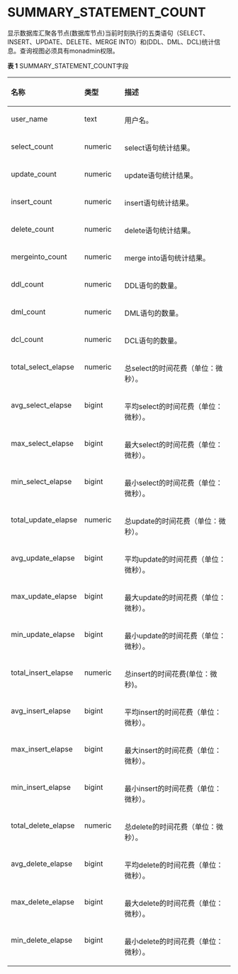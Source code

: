 # SUMMARY\_STATEMENT\_COUNT<a name="ZH-CN_TOPIC_0245374762"></a>

显示数据库汇聚各节点\(数据库节点\)当前时刻执行的五类语句（SELECT、INSERT、UPDATE、DELETE、MERGE INTO）和\(DDL、DML、DCL\)统计信息。查询视图必须具有monadmin权限。

**表 1**  SUMMARY\_STATEMENT\_COUNT字段

<a name="zh-cn_topic_0237122658_table1574472419574"></a>
<table><thead align="left"><tr id="zh-cn_topic_0237122658_row1285442410577"><th class="cellrowborder" valign="top" width="28.57%" id="mcps1.2.4.1.1"><p id="zh-cn_topic_0237122658_p1285442435717"><a name="zh-cn_topic_0237122658_p1285442435717"></a><a name="zh-cn_topic_0237122658_p1285442435717"></a><strong id="zh-cn_topic_0237122658_b1585422405711"><a name="zh-cn_topic_0237122658_b1585422405711"></a><a name="zh-cn_topic_0237122658_b1585422405711"></a>名称</strong></p>
</th>
<th class="cellrowborder" valign="top" width="18.35%" id="mcps1.2.4.1.2"><p id="zh-cn_topic_0237122658_p4854132445718"><a name="zh-cn_topic_0237122658_p4854132445718"></a><a name="zh-cn_topic_0237122658_p4854132445718"></a><strong id="zh-cn_topic_0237122658_b12854924205716"><a name="zh-cn_topic_0237122658_b12854924205716"></a><a name="zh-cn_topic_0237122658_b12854924205716"></a>类型</strong></p>
</th>
<th class="cellrowborder" valign="top" width="53.080000000000005%" id="mcps1.2.4.1.3"><p id="zh-cn_topic_0237122658_p1085582415579"><a name="zh-cn_topic_0237122658_p1085582415579"></a><a name="zh-cn_topic_0237122658_p1085582415579"></a><strong id="zh-cn_topic_0237122658_b11855202413573"><a name="zh-cn_topic_0237122658_b11855202413573"></a><a name="zh-cn_topic_0237122658_b11855202413573"></a>描述</strong></p>
</th>
</tr>
</thead>
<tbody><tr id="zh-cn_topic_0237122658_row385592455710"><td class="cellrowborder" valign="top" width="28.57%" headers="mcps1.2.4.1.1 "><p id="zh-cn_topic_0237122658_p1485532412576"><a name="zh-cn_topic_0237122658_p1485532412576"></a><a name="zh-cn_topic_0237122658_p1485532412576"></a>user_name</p>
</td>
<td class="cellrowborder" valign="top" width="18.35%" headers="mcps1.2.4.1.2 "><p id="zh-cn_topic_0237122658_p188561245575"><a name="zh-cn_topic_0237122658_p188561245575"></a><a name="zh-cn_topic_0237122658_p188561245575"></a>text</p>
</td>
<td class="cellrowborder" valign="top" width="53.080000000000005%" headers="mcps1.2.4.1.3 "><p id="zh-cn_topic_0237122658_p885620241573"><a name="zh-cn_topic_0237122658_p885620241573"></a><a name="zh-cn_topic_0237122658_p885620241573"></a>用户名。</p>
</td>
</tr>
<tr id="zh-cn_topic_0237122658_row285614248577"><td class="cellrowborder" valign="top" width="28.57%" headers="mcps1.2.4.1.1 "><p id="zh-cn_topic_0237122658_p2085622455716"><a name="zh-cn_topic_0237122658_p2085622455716"></a><a name="zh-cn_topic_0237122658_p2085622455716"></a>select_count</p>
</td>
<td class="cellrowborder" valign="top" width="18.35%" headers="mcps1.2.4.1.2 "><p id="zh-cn_topic_0237122658_p985692465712"><a name="zh-cn_topic_0237122658_p985692465712"></a><a name="zh-cn_topic_0237122658_p985692465712"></a>numeric</p>
</td>
<td class="cellrowborder" valign="top" width="53.080000000000005%" headers="mcps1.2.4.1.3 "><p id="zh-cn_topic_0237122658_p18856124105710"><a name="zh-cn_topic_0237122658_p18856124105710"></a><a name="zh-cn_topic_0237122658_p18856124105710"></a>select语句统计结果。</p>
</td>
</tr>
<tr id="zh-cn_topic_0237122658_row198561524155717"><td class="cellrowborder" valign="top" width="28.57%" headers="mcps1.2.4.1.1 "><p id="zh-cn_topic_0237122658_p1485612420573"><a name="zh-cn_topic_0237122658_p1485612420573"></a><a name="zh-cn_topic_0237122658_p1485612420573"></a>update_count</p>
</td>
<td class="cellrowborder" valign="top" width="18.35%" headers="mcps1.2.4.1.2 "><p id="zh-cn_topic_0237122658_p1385622420570"><a name="zh-cn_topic_0237122658_p1385622420570"></a><a name="zh-cn_topic_0237122658_p1385622420570"></a>numeric</p>
</td>
<td class="cellrowborder" valign="top" width="53.080000000000005%" headers="mcps1.2.4.1.3 "><p id="zh-cn_topic_0237122658_p118561524155712"><a name="zh-cn_topic_0237122658_p118561524155712"></a><a name="zh-cn_topic_0237122658_p118561524155712"></a>update语句统计结果。</p>
</td>
</tr>
<tr id="zh-cn_topic_0237122658_row198561424125716"><td class="cellrowborder" valign="top" width="28.57%" headers="mcps1.2.4.1.1 "><p id="zh-cn_topic_0237122658_p19856112485713"><a name="zh-cn_topic_0237122658_p19856112485713"></a><a name="zh-cn_topic_0237122658_p19856112485713"></a>insert_count</p>
</td>
<td class="cellrowborder" valign="top" width="18.35%" headers="mcps1.2.4.1.2 "><p id="zh-cn_topic_0237122658_p178561524105720"><a name="zh-cn_topic_0237122658_p178561524105720"></a><a name="zh-cn_topic_0237122658_p178561524105720"></a>numeric</p>
</td>
<td class="cellrowborder" valign="top" width="53.080000000000005%" headers="mcps1.2.4.1.3 "><p id="zh-cn_topic_0237122658_p1285662465715"><a name="zh-cn_topic_0237122658_p1285662465715"></a><a name="zh-cn_topic_0237122658_p1285662465715"></a>insert语句统计结果。</p>
</td>
</tr>
<tr id="zh-cn_topic_0237122658_row19856122495718"><td class="cellrowborder" valign="top" width="28.57%" headers="mcps1.2.4.1.1 "><p id="zh-cn_topic_0237122658_p1085618247571"><a name="zh-cn_topic_0237122658_p1085618247571"></a><a name="zh-cn_topic_0237122658_p1085618247571"></a>delete_count</p>
</td>
<td class="cellrowborder" valign="top" width="18.35%" headers="mcps1.2.4.1.2 "><p id="zh-cn_topic_0237122658_p3856424105711"><a name="zh-cn_topic_0237122658_p3856424105711"></a><a name="zh-cn_topic_0237122658_p3856424105711"></a>numeric</p>
</td>
<td class="cellrowborder" valign="top" width="53.080000000000005%" headers="mcps1.2.4.1.3 "><p id="zh-cn_topic_0237122658_p0856624165718"><a name="zh-cn_topic_0237122658_p0856624165718"></a><a name="zh-cn_topic_0237122658_p0856624165718"></a>delete语句统计结果。</p>
</td>
</tr>
<tr id="zh-cn_topic_0237122658_row8856172417573"><td class="cellrowborder" valign="top" width="28.57%" headers="mcps1.2.4.1.1 "><p id="zh-cn_topic_0237122658_p385662414578"><a name="zh-cn_topic_0237122658_p385662414578"></a><a name="zh-cn_topic_0237122658_p385662414578"></a>mergeinto_count</p>
</td>
<td class="cellrowborder" valign="top" width="18.35%" headers="mcps1.2.4.1.2 "><p id="zh-cn_topic_0237122658_p1285632425717"><a name="zh-cn_topic_0237122658_p1285632425717"></a><a name="zh-cn_topic_0237122658_p1285632425717"></a>numeric</p>
</td>
<td class="cellrowborder" valign="top" width="53.080000000000005%" headers="mcps1.2.4.1.3 "><p id="zh-cn_topic_0237122658_p2857142419572"><a name="zh-cn_topic_0237122658_p2857142419572"></a><a name="zh-cn_topic_0237122658_p2857142419572"></a>merge into语句统计结果。</p>
</td>
</tr>
<tr id="zh-cn_topic_0237122658_row17857172411578"><td class="cellrowborder" valign="top" width="28.57%" headers="mcps1.2.4.1.1 "><p id="zh-cn_topic_0237122658_p8857924195713"><a name="zh-cn_topic_0237122658_p8857924195713"></a><a name="zh-cn_topic_0237122658_p8857924195713"></a>ddl_count</p>
</td>
<td class="cellrowborder" valign="top" width="18.35%" headers="mcps1.2.4.1.2 "><p id="zh-cn_topic_0237122658_p0857202415713"><a name="zh-cn_topic_0237122658_p0857202415713"></a><a name="zh-cn_topic_0237122658_p0857202415713"></a>numeric</p>
</td>
<td class="cellrowborder" valign="top" width="53.080000000000005%" headers="mcps1.2.4.1.3 "><p id="zh-cn_topic_0237122658_p13857172485712"><a name="zh-cn_topic_0237122658_p13857172485712"></a><a name="zh-cn_topic_0237122658_p13857172485712"></a>DDL语句的数量。</p>
</td>
</tr>
<tr id="zh-cn_topic_0237122658_row1485752411577"><td class="cellrowborder" valign="top" width="28.57%" headers="mcps1.2.4.1.1 "><p id="zh-cn_topic_0237122658_p1285712445720"><a name="zh-cn_topic_0237122658_p1285712445720"></a><a name="zh-cn_topic_0237122658_p1285712445720"></a>dml_count</p>
</td>
<td class="cellrowborder" valign="top" width="18.35%" headers="mcps1.2.4.1.2 "><p id="zh-cn_topic_0237122658_p78571124145718"><a name="zh-cn_topic_0237122658_p78571124145718"></a><a name="zh-cn_topic_0237122658_p78571124145718"></a>numeric</p>
</td>
<td class="cellrowborder" valign="top" width="53.080000000000005%" headers="mcps1.2.4.1.3 "><p id="zh-cn_topic_0237122658_p168572024125720"><a name="zh-cn_topic_0237122658_p168572024125720"></a><a name="zh-cn_topic_0237122658_p168572024125720"></a>DML语句的数量。</p>
</td>
</tr>
<tr id="zh-cn_topic_0237122658_row16857224135711"><td class="cellrowborder" valign="top" width="28.57%" headers="mcps1.2.4.1.1 "><p id="zh-cn_topic_0237122658_p885714242577"><a name="zh-cn_topic_0237122658_p885714242577"></a><a name="zh-cn_topic_0237122658_p885714242577"></a>dcl_count</p>
</td>
<td class="cellrowborder" valign="top" width="18.35%" headers="mcps1.2.4.1.2 "><p id="zh-cn_topic_0237122658_p198574247570"><a name="zh-cn_topic_0237122658_p198574247570"></a><a name="zh-cn_topic_0237122658_p198574247570"></a>numeric</p>
</td>
<td class="cellrowborder" valign="top" width="53.080000000000005%" headers="mcps1.2.4.1.3 "><p id="zh-cn_topic_0237122658_p685772455713"><a name="zh-cn_topic_0237122658_p685772455713"></a><a name="zh-cn_topic_0237122658_p685772455713"></a>DCL语句的数量。</p>
</td>
</tr>
<tr id="zh-cn_topic_0237122658_row118571724115719"><td class="cellrowborder" valign="top" width="28.57%" headers="mcps1.2.4.1.1 "><p id="zh-cn_topic_0237122658_p13857124195711"><a name="zh-cn_topic_0237122658_p13857124195711"></a><a name="zh-cn_topic_0237122658_p13857124195711"></a>total_select_elapse</p>
</td>
<td class="cellrowborder" valign="top" width="18.35%" headers="mcps1.2.4.1.2 "><p id="zh-cn_topic_0237122658_p28571524165712"><a name="zh-cn_topic_0237122658_p28571524165712"></a><a name="zh-cn_topic_0237122658_p28571524165712"></a>numeric</p>
</td>
<td class="cellrowborder" valign="top" width="53.080000000000005%" headers="mcps1.2.4.1.3 "><p id="zh-cn_topic_0237122658_p885713245576"><a name="zh-cn_topic_0237122658_p885713245576"></a><a name="zh-cn_topic_0237122658_p885713245576"></a>总select的时间花费（单位：微秒）。</p>
</td>
</tr>
<tr id="zh-cn_topic_0237122658_row985712245573"><td class="cellrowborder" valign="top" width="28.57%" headers="mcps1.2.4.1.1 "><p id="zh-cn_topic_0237122658_p985742418575"><a name="zh-cn_topic_0237122658_p985742418575"></a><a name="zh-cn_topic_0237122658_p985742418575"></a>avg_select_elapse</p>
</td>
<td class="cellrowborder" valign="top" width="18.35%" headers="mcps1.2.4.1.2 "><p id="zh-cn_topic_0237122658_p085762416578"><a name="zh-cn_topic_0237122658_p085762416578"></a><a name="zh-cn_topic_0237122658_p085762416578"></a>bigint</p>
</td>
<td class="cellrowborder" valign="top" width="53.080000000000005%" headers="mcps1.2.4.1.3 "><p id="zh-cn_topic_0237122658_p14857324195713"><a name="zh-cn_topic_0237122658_p14857324195713"></a><a name="zh-cn_topic_0237122658_p14857324195713"></a>平均select的时间花费（单位：微秒）。</p>
</td>
</tr>
<tr id="zh-cn_topic_0237122658_row585742415576"><td class="cellrowborder" valign="top" width="28.57%" headers="mcps1.2.4.1.1 "><p id="zh-cn_topic_0237122658_p13857142485711"><a name="zh-cn_topic_0237122658_p13857142485711"></a><a name="zh-cn_topic_0237122658_p13857142485711"></a>max_select_elapse</p>
</td>
<td class="cellrowborder" valign="top" width="18.35%" headers="mcps1.2.4.1.2 "><p id="zh-cn_topic_0237122658_p08571424105712"><a name="zh-cn_topic_0237122658_p08571424105712"></a><a name="zh-cn_topic_0237122658_p08571424105712"></a>bigint</p>
</td>
<td class="cellrowborder" valign="top" width="53.080000000000005%" headers="mcps1.2.4.1.3 "><p id="zh-cn_topic_0237122658_p98573240570"><a name="zh-cn_topic_0237122658_p98573240570"></a><a name="zh-cn_topic_0237122658_p98573240570"></a>最大select的时间花费（单位：微秒）。</p>
</td>
</tr>
<tr id="zh-cn_topic_0237122658_row14857724205719"><td class="cellrowborder" valign="top" width="28.57%" headers="mcps1.2.4.1.1 "><p id="zh-cn_topic_0237122658_p385762455712"><a name="zh-cn_topic_0237122658_p385762455712"></a><a name="zh-cn_topic_0237122658_p385762455712"></a>min_select_elapse</p>
</td>
<td class="cellrowborder" valign="top" width="18.35%" headers="mcps1.2.4.1.2 "><p id="zh-cn_topic_0237122658_p11858824155718"><a name="zh-cn_topic_0237122658_p11858824155718"></a><a name="zh-cn_topic_0237122658_p11858824155718"></a>bigint</p>
</td>
<td class="cellrowborder" valign="top" width="53.080000000000005%" headers="mcps1.2.4.1.3 "><p id="zh-cn_topic_0237122658_p1085872418574"><a name="zh-cn_topic_0237122658_p1085872418574"></a><a name="zh-cn_topic_0237122658_p1085872418574"></a>最小select的时间花费（单位：微秒）。</p>
</td>
</tr>
<tr id="zh-cn_topic_0237122658_row2085862415571"><td class="cellrowborder" valign="top" width="28.57%" headers="mcps1.2.4.1.1 "><p id="zh-cn_topic_0237122658_p285882485713"><a name="zh-cn_topic_0237122658_p285882485713"></a><a name="zh-cn_topic_0237122658_p285882485713"></a>total_update_elapse</p>
</td>
<td class="cellrowborder" valign="top" width="18.35%" headers="mcps1.2.4.1.2 "><p id="zh-cn_topic_0237122658_p3858112415712"><a name="zh-cn_topic_0237122658_p3858112415712"></a><a name="zh-cn_topic_0237122658_p3858112415712"></a>numeric</p>
</td>
<td class="cellrowborder" valign="top" width="53.080000000000005%" headers="mcps1.2.4.1.3 "><p id="zh-cn_topic_0237122658_p585842455712"><a name="zh-cn_topic_0237122658_p585842455712"></a><a name="zh-cn_topic_0237122658_p585842455712"></a>总update的时间花费（单位：微秒）。</p>
</td>
</tr>
<tr id="zh-cn_topic_0237122658_row385810243572"><td class="cellrowborder" valign="top" width="28.57%" headers="mcps1.2.4.1.1 "><p id="zh-cn_topic_0237122658_p158581024185711"><a name="zh-cn_topic_0237122658_p158581024185711"></a><a name="zh-cn_topic_0237122658_p158581024185711"></a>avg_update_elapse</p>
</td>
<td class="cellrowborder" valign="top" width="18.35%" headers="mcps1.2.4.1.2 "><p id="zh-cn_topic_0237122658_p185815248572"><a name="zh-cn_topic_0237122658_p185815248572"></a><a name="zh-cn_topic_0237122658_p185815248572"></a>bigint</p>
</td>
<td class="cellrowborder" valign="top" width="53.080000000000005%" headers="mcps1.2.4.1.3 "><p id="zh-cn_topic_0237122658_p15858424185710"><a name="zh-cn_topic_0237122658_p15858424185710"></a><a name="zh-cn_topic_0237122658_p15858424185710"></a>平均update的时间花费（单位：微秒）。</p>
</td>
</tr>
<tr id="zh-cn_topic_0237122658_row0858102410575"><td class="cellrowborder" valign="top" width="28.57%" headers="mcps1.2.4.1.1 "><p id="zh-cn_topic_0237122658_p16858824145719"><a name="zh-cn_topic_0237122658_p16858824145719"></a><a name="zh-cn_topic_0237122658_p16858824145719"></a>max_update_elapse</p>
</td>
<td class="cellrowborder" valign="top" width="18.35%" headers="mcps1.2.4.1.2 "><p id="zh-cn_topic_0237122658_p98582024105716"><a name="zh-cn_topic_0237122658_p98582024105716"></a><a name="zh-cn_topic_0237122658_p98582024105716"></a>bigint</p>
</td>
<td class="cellrowborder" valign="top" width="53.080000000000005%" headers="mcps1.2.4.1.3 "><p id="zh-cn_topic_0237122658_p68587240579"><a name="zh-cn_topic_0237122658_p68587240579"></a><a name="zh-cn_topic_0237122658_p68587240579"></a>最大update的时间花费（单位：微秒）。</p>
</td>
</tr>
<tr id="zh-cn_topic_0237122658_row98581124185714"><td class="cellrowborder" valign="top" width="28.57%" headers="mcps1.2.4.1.1 "><p id="zh-cn_topic_0237122658_p12858112465715"><a name="zh-cn_topic_0237122658_p12858112465715"></a><a name="zh-cn_topic_0237122658_p12858112465715"></a>min_update_elapse</p>
</td>
<td class="cellrowborder" valign="top" width="18.35%" headers="mcps1.2.4.1.2 "><p id="zh-cn_topic_0237122658_p14858152465715"><a name="zh-cn_topic_0237122658_p14858152465715"></a><a name="zh-cn_topic_0237122658_p14858152465715"></a>bigint</p>
</td>
<td class="cellrowborder" valign="top" width="53.080000000000005%" headers="mcps1.2.4.1.3 "><p id="zh-cn_topic_0237122658_p585882435712"><a name="zh-cn_topic_0237122658_p585882435712"></a><a name="zh-cn_topic_0237122658_p585882435712"></a>最小update的时间花费（单位：微秒）。</p>
</td>
</tr>
<tr id="zh-cn_topic_0237122658_row0858112405715"><td class="cellrowborder" valign="top" width="28.57%" headers="mcps1.2.4.1.1 "><p id="zh-cn_topic_0237122658_p14858152485719"><a name="zh-cn_topic_0237122658_p14858152485719"></a><a name="zh-cn_topic_0237122658_p14858152485719"></a>total_insert_elapse</p>
</td>
<td class="cellrowborder" valign="top" width="18.35%" headers="mcps1.2.4.1.2 "><p id="zh-cn_topic_0237122658_p9858102465713"><a name="zh-cn_topic_0237122658_p9858102465713"></a><a name="zh-cn_topic_0237122658_p9858102465713"></a>numeric</p>
</td>
<td class="cellrowborder" valign="top" width="53.080000000000005%" headers="mcps1.2.4.1.3 "><p id="zh-cn_topic_0237122658_p285862475711"><a name="zh-cn_topic_0237122658_p285862475711"></a><a name="zh-cn_topic_0237122658_p285862475711"></a>总insert的时间花费(单位：微秒)。</p>
</td>
</tr>
<tr id="zh-cn_topic_0237122658_row885818240578"><td class="cellrowborder" valign="top" width="28.57%" headers="mcps1.2.4.1.1 "><p id="zh-cn_topic_0237122658_p1285802445717"><a name="zh-cn_topic_0237122658_p1285802445717"></a><a name="zh-cn_topic_0237122658_p1285802445717"></a>avg_insert_elapse</p>
</td>
<td class="cellrowborder" valign="top" width="18.35%" headers="mcps1.2.4.1.2 "><p id="zh-cn_topic_0237122658_p18591624145719"><a name="zh-cn_topic_0237122658_p18591624145719"></a><a name="zh-cn_topic_0237122658_p18591624145719"></a>bigint</p>
</td>
<td class="cellrowborder" valign="top" width="53.080000000000005%" headers="mcps1.2.4.1.3 "><p id="zh-cn_topic_0237122658_p1285962417571"><a name="zh-cn_topic_0237122658_p1285962417571"></a><a name="zh-cn_topic_0237122658_p1285962417571"></a>平均insert的时间花费（单位：微秒）。</p>
</td>
</tr>
<tr id="zh-cn_topic_0237122658_row16859124135715"><td class="cellrowborder" valign="top" width="28.57%" headers="mcps1.2.4.1.1 "><p id="zh-cn_topic_0237122658_p17859142415717"><a name="zh-cn_topic_0237122658_p17859142415717"></a><a name="zh-cn_topic_0237122658_p17859142415717"></a>max_insert_elapse</p>
</td>
<td class="cellrowborder" valign="top" width="18.35%" headers="mcps1.2.4.1.2 "><p id="zh-cn_topic_0237122658_p1485912445710"><a name="zh-cn_topic_0237122658_p1485912445710"></a><a name="zh-cn_topic_0237122658_p1485912445710"></a>bigint</p>
</td>
<td class="cellrowborder" valign="top" width="53.080000000000005%" headers="mcps1.2.4.1.3 "><p id="zh-cn_topic_0237122658_p138591824205711"><a name="zh-cn_topic_0237122658_p138591824205711"></a><a name="zh-cn_topic_0237122658_p138591824205711"></a>最大insert的时间花费（单位：微秒）。</p>
</td>
</tr>
<tr id="zh-cn_topic_0237122658_row78591824185715"><td class="cellrowborder" valign="top" width="28.57%" headers="mcps1.2.4.1.1 "><p id="zh-cn_topic_0237122658_p18592024135716"><a name="zh-cn_topic_0237122658_p18592024135716"></a><a name="zh-cn_topic_0237122658_p18592024135716"></a>min_insert_elapse</p>
</td>
<td class="cellrowborder" valign="top" width="18.35%" headers="mcps1.2.4.1.2 "><p id="zh-cn_topic_0237122658_p138591424175719"><a name="zh-cn_topic_0237122658_p138591424175719"></a><a name="zh-cn_topic_0237122658_p138591424175719"></a>bigint</p>
</td>
<td class="cellrowborder" valign="top" width="53.080000000000005%" headers="mcps1.2.4.1.3 "><p id="zh-cn_topic_0237122658_p13859624165717"><a name="zh-cn_topic_0237122658_p13859624165717"></a><a name="zh-cn_topic_0237122658_p13859624165717"></a>最小insert的时间花费（单位：微秒）。</p>
</td>
</tr>
<tr id="zh-cn_topic_0237122658_row10859824145717"><td class="cellrowborder" valign="top" width="28.57%" headers="mcps1.2.4.1.1 "><p id="zh-cn_topic_0237122658_p1185912246576"><a name="zh-cn_topic_0237122658_p1185912246576"></a><a name="zh-cn_topic_0237122658_p1185912246576"></a>total_delete_elapse</p>
</td>
<td class="cellrowborder" valign="top" width="18.35%" headers="mcps1.2.4.1.2 "><p id="zh-cn_topic_0237122658_p5859152495714"><a name="zh-cn_topic_0237122658_p5859152495714"></a><a name="zh-cn_topic_0237122658_p5859152495714"></a>numeric</p>
</td>
<td class="cellrowborder" valign="top" width="53.080000000000005%" headers="mcps1.2.4.1.3 "><p id="zh-cn_topic_0237122658_p17859324185716"><a name="zh-cn_topic_0237122658_p17859324185716"></a><a name="zh-cn_topic_0237122658_p17859324185716"></a>总delete的时间花费（单位：微秒）。</p>
</td>
</tr>
<tr id="zh-cn_topic_0237122658_row1685942419571"><td class="cellrowborder" valign="top" width="28.57%" headers="mcps1.2.4.1.1 "><p id="zh-cn_topic_0237122658_p13859122417574"><a name="zh-cn_topic_0237122658_p13859122417574"></a><a name="zh-cn_topic_0237122658_p13859122417574"></a>avg_delete_elapse</p>
</td>
<td class="cellrowborder" valign="top" width="18.35%" headers="mcps1.2.4.1.2 "><p id="zh-cn_topic_0237122658_p128597249575"><a name="zh-cn_topic_0237122658_p128597249575"></a><a name="zh-cn_topic_0237122658_p128597249575"></a>bigint</p>
</td>
<td class="cellrowborder" valign="top" width="53.080000000000005%" headers="mcps1.2.4.1.3 "><p id="zh-cn_topic_0237122658_p085942411577"><a name="zh-cn_topic_0237122658_p085942411577"></a><a name="zh-cn_topic_0237122658_p085942411577"></a>平均delete的时间花费（单位：微秒）。</p>
</td>
</tr>
<tr id="zh-cn_topic_0237122658_row208591224125718"><td class="cellrowborder" valign="top" width="28.57%" headers="mcps1.2.4.1.1 "><p id="zh-cn_topic_0237122658_p188592024205715"><a name="zh-cn_topic_0237122658_p188592024205715"></a><a name="zh-cn_topic_0237122658_p188592024205715"></a>max_delete_elapse</p>
</td>
<td class="cellrowborder" valign="top" width="18.35%" headers="mcps1.2.4.1.2 "><p id="zh-cn_topic_0237122658_p7859424145717"><a name="zh-cn_topic_0237122658_p7859424145717"></a><a name="zh-cn_topic_0237122658_p7859424145717"></a>bigint</p>
</td>
<td class="cellrowborder" valign="top" width="53.080000000000005%" headers="mcps1.2.4.1.3 "><p id="zh-cn_topic_0237122658_p7859192417574"><a name="zh-cn_topic_0237122658_p7859192417574"></a><a name="zh-cn_topic_0237122658_p7859192417574"></a>最大delete的时间花费（单位：微秒）。</p>
</td>
</tr>
<tr id="zh-cn_topic_0237122658_row12859142411573"><td class="cellrowborder" valign="top" width="28.57%" headers="mcps1.2.4.1.1 "><p id="zh-cn_topic_0237122658_p14859524115711"><a name="zh-cn_topic_0237122658_p14859524115711"></a><a name="zh-cn_topic_0237122658_p14859524115711"></a>min_delete_elapse</p>
</td>
<td class="cellrowborder" valign="top" width="18.35%" headers="mcps1.2.4.1.2 "><p id="zh-cn_topic_0237122658_p178596241577"><a name="zh-cn_topic_0237122658_p178596241577"></a><a name="zh-cn_topic_0237122658_p178596241577"></a>bigint</p>
</td>
<td class="cellrowborder" valign="top" width="53.080000000000005%" headers="mcps1.2.4.1.3 "><p id="zh-cn_topic_0237122658_p10859624145716"><a name="zh-cn_topic_0237122658_p10859624145716"></a><a name="zh-cn_topic_0237122658_p10859624145716"></a>最小delete的时间花费（单位：微秒）。</p>
</td>
</tr>
</tbody>
</table>

